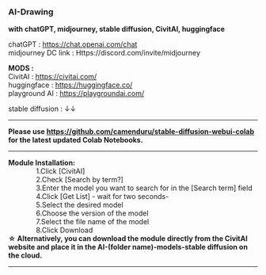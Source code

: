 
### AI-Drawing
__with chatGPT, midjourney, stable diffusion, CivitAI, huggingface__  

chatGPT : https://chat.openai.com/chat  
midjourney DC link : Https://discord.com/invite/midjourney  

__MODS :__  
CivitAI : https://civitai.com/  
huggingface : https://huggingface.co/  
playground AI : https://playgroundai.com/  

stable diffusion : ↓↓  
****
__Please use https://github.com/camenduru/stable-diffusion-webui-colab for the latest updated Colab Notebooks.__
****
__Module Installation:__  
&#8195;&#8195;&#8195;&#8195;1.Click [CivitAI]  
&#8195;&#8195;&#8195;&#8195;2.Check [Search by term?]  
&#8195;&#8195;&#8195;&#8195;3.Enter the model you want to search for in the [Search term] field  
&#8195;&#8195;&#8195;&#8195;4.Click [Get List] - wait for two seconds-  
&#8195;&#8195;&#8195;&#8195;5.Select the desired model  
&#8195;&#8195;&#8195;&#8195;6.Choose the version of the model  
&#8195;&#8195;&#8195;&#8195;7.Select the file name of the model  
&#8195;&#8195;&#8195;&#8195;8.Click Download  
__☆ Alternatively, you can download the module directly from the CivitAI website and place it in the AI-(folder name)-models-stable diffusion on the cloud.__  
****
